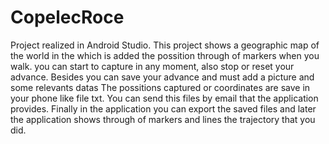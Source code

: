 # CopelecRoce
Project realized in Android Studio.
This project shows a geographic map of the world in the which is added the possition through of markers when you walk. 
you can start to capture in any moment, also stop or reset your advance. Besides you can save your advance and must add a picture and some relevants datas
The possitions captured or coordinates are save in your phone like file txt.
You can send this files by email that the application provides.
Finally in the application you can export the saved files and later the application shows through of markers and lines the trajectory that you did.
